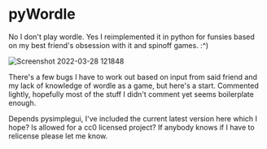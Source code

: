 # pyWordle
No I don't play wordle. Yes I reimplemented it in python for funsies based on my best friend's obsession with it and spinoff games. :^)

![Screenshot 2022-03-28 121848](https://user-images.githubusercontent.com/615609/160462467-0c3c738d-ad80-4165-8644-d1514aa9c8f8.png)

There's a few bugs I have to work out based on input from said friend and my lack of knowledge of wordle as a game, but here's a start. Commented lightly, hopefully most of the stuff I didn't comment yet seems boilerplate enough.

Depends pysimplegui, I've included the current latest version here which I hope? Is allowed for a cc0 licensed project? If anybody knows if I have to relicense please let me know.
